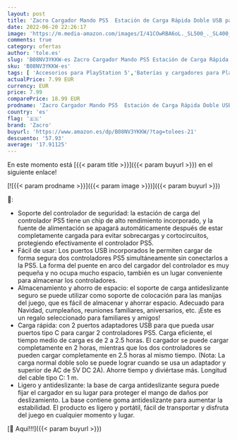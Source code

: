 ```yaml
---
layout: post
title: 'Zacro Cargador Mando PS5  Estación de Carga Rápida Doble USB para Playstation 5/PS5  Soporte Mando PS5  Base de Carga Portátil con LED Indicador y Cable USB extraíbles  Blanco'
date: 2022-06-20 22:26:17
image: 'https://m.media-amazon.com/images/I/41COwRBA6oL._SL500_._SL400_.jpg'
comments: true
category: ofertas
author: 'tole.es'
slug: 'B08NV3YKKW-es Zacro Cargador Mando PS5 Estación de Carga Rápida Doble...'
sku: 'B08NV3YKKW-es'
tags: [ 'Accesorios para PlayStation 5','Baterías y cargadores para PlayStation 5','Cargadores para PlayStation 5','Hardware y juegos para PlayStation 5','Videojuegos','playstation','ps5','zacro','🇪🇸', ]
actualPrice: 7.99 EUR
currency: EUR
price: 7.99
comparePrice: 18.99 EUR
prodname: 'Zacro Cargador Mando PS5  Estación de Carga Rápida Doble USB para Playstation 5/PS5  Soporte Mando PS5  Base de Carga Portátil con LED Indicador y Cable USB extraíbles  Blanco'
country: 'es'
flag: '🇪🇸'
brand: 'Zacro'
buyurl: 'https://www.amazon.es/dp/B08NV3YKKW/?tag=tolees-21'
descuento: '57.93'
average: '17.91125'
---
```


En este momento está [{{< param title >}}]({{< param buyurl >}}) en el siguiente enlace!

[![{{< param prodname >}}]({{< param image >}})]({{< param buyurl >}})

🔎:

- Soporte del controlador de seguridad: la estación de carga del controlador PS5 tiene un chip de alto rendimiento incorporado, y la fuente de alimentación se apagará automáticamente después de estar completamente cargada para evitar sobrecargas y cortocircuitos, protegiendo efectivamente el controlador PS5.
- Fácil de usar: Los puertos USB incorporados le permiten cargar de forma segura dos controladores PS5 simultáneamente sin conectarlos a la PS5. La forma del puente en arco del cargador del controlador es muy pequeña y no ocupa mucho espacio, también es un lugar conveniente para almacenar los controladores.
- Almacenamiento y ahorro de espacio: el soporte de carga antideslizante seguro se puede utilizar como soporte de colocación para las manijas del juego, que es fácil de almacenar y ahorrar espacio. Adecuado para Navidad, cumpleaños, reuniones familiares, aniversarios, etc. ¡Este es un regalo seleccionado para familiares y amigos!
- Carga rápida: con 2 puertos adaptadores USB para que pueda usar puertos tipo C para cargar 2 controladores PS5. Carga eficiente, el tiempo medio de carga es de 2 a 2.5 horas. El cargador se puede cargar completamente en 2 horas, mientras que los dos controladores se pueden cargar completamente en 2.5 horas al mismo tiempo. (Nota: La carga normal doble solo se puede lograr cuando se usa un adaptador y superior de AC de 5V DC 2A). Ahorre tiempo y diviértase más. Longitud del cable tipo C: 1 m.
- Ligero y antideslizante: la base de carga antideslizante segura puede fijar el cargador en su lugar para proteger el mango de daños por deslizamiento. La base contiene goma antideslizante para aumentar la estabilidad. El producto es ligero y portátil, fácil de transportar y disfruta del juego en cualquier momento y lugar.

[🛒 Aquí!!!]({{< param buyurl >}})
